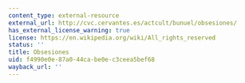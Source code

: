 ```yaml
---
content_type: external-resource
external_url: http://cvc.cervantes.es/actcult/bunuel/obsesiones/
has_external_license_warning: true
license: https://en.wikipedia.org/wiki/All_rights_reserved
status: ''
title: Obsesiones
uid: f4990e0e-87a0-44ca-be0e-c3ceea5bef68
wayback_url: ''
---
```

